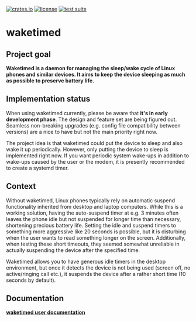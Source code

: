 [![crates.io](https://img.shields.io/crates/v/waketimed.svg)](https://crates.io/crates/waketimed)
[![license](https://img.shields.io/crates/l/waketimed.svg)](https://github.com/jistr/waketimed/blob/main/LICENSE)
[![test suite](https://github.com/jistr/waketimed/actions/workflows/test_suite.yaml/badge.svg?branch=main)](https://github.com/jistr/waketimed/actions/workflows/test_suite.yaml)

# waketimed

## Project goal

**Waketimed is a daemon for managing the sleep/wake cycle of Linux
phones and similar devices. It aims to keep the device sleeping as
much as possible to preserve battery life.**

## Implementation status

When using waketimed currently, please be aware that **it's in early
development phase**. The design and feature set are being figured out.
Seamless non-breaking upgrades (e.g. config file compatibility between
versions) are a nice to have but not the main priority right now.

The project idea is that waketimed could put the device to sleep and
also wake it up periodically. However, only putting the device to
sleep is implemented right now. If you want periodic system wake-ups
in addition to wake-ups caused by the user or the modem, it is
presently recommended to create a systemd timer.

## Context

Without waketimed, Linux phones typically rely on automatic suspend
functionality inherited from desktop and laptop computers. While this
is a working solution, having the auto-suspend timer at
e.g.&nbsp;3&nbsp;minutes often leaves the phone idle but not suspended
for longer time than necessary, shortening precious battery life.
Setting the idle and suspend timers to something more aggressive like
20 seconds is possible, but it is disturbing when the user wants to
read something longer on the screen. Additionally, when testing these
short timeouts, they seemed somewhat unreliable in actually suspending
the device after the specified time.

Waketimed allows you to have generous idle timers in the desktop
environment, but once it detects the device is not being used (screen
off, no active/ringing call etc.), it suspends the device after a
rather short time (10 seconds by default).

## Documentation

**[waketimed user documentation](https://github.com/jistr/waketimed/blob/main/docs/user/index.md)**
